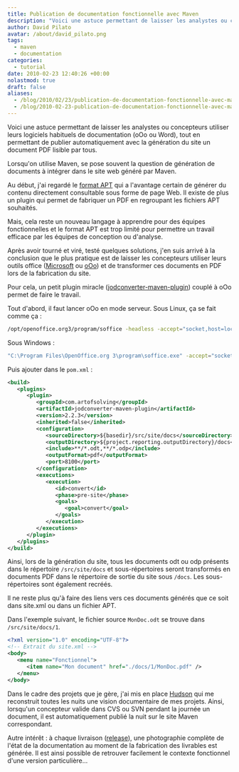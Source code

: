 ```yaml
---
title: Publication de documentation fonctionnelle avec Maven
description: "Voici une astuce permettant de laisser les analystes ou concepteurs utiliser leurs logiciels habituels de documentation (oOo ou Word), tout en permettant de publier automatiquement avec la génération du site un document PDF lisible par tous."
author: David Pilato
avatar: /about/david_pilato.png
tags:
  - maven
  - documentation
categories:
  - tutorial
date: 2010-02-23 12:40:26 +00:00
nolastmod: true
draft: false
aliases:
  - /blog/2010/02/23/publication-de-documentation-fonctionnelle-avec-maven/
  - /blog/2010-02-23-publication-de-documentation-fonctionnelle-avec-maven/
---
```


Voici une astuce permettant de laisser les analystes ou concepteurs utiliser leurs logiciels habituels de documentation (oOo ou Word), tout en permettant de publier automatiquement avec la génération du site un document PDF lisible par tous.

<!--more-->

Lorsqu'on utilise Maven, se pose souvent la question de génération de documents à intégrer dans le site web généré par Maven.

Au début, j'ai regardé le [format APT](http://maven.apache.org/doxia/references/apt-format.html) qui a l'avantage certain de générer du contenu directement consultable sous forme de page Web. Il existe de plus un plugin qui permet de fabriquer un PDF en regroupant les fichiers APT souhaités.

Mais, cela reste un nouveau langage à apprendre pour des équipes fonctionnelles et le format APT est trop limité pour permettre un travail efficace par les équipes de conception ou d'analyse.

Après avoir tourné et viré, testé quelques solutions, j'en suis arrivé à la conclusion que le plus pratique est de laisser les concepteurs utiliser leurs outils office ([Microsoft](http://www.microsoft.com/france/office/) ou [oOo](http://fr.openoffice.org/)) et de transformer ces documents en PDF lors de la fabrication du site.

Pour cela, un petit plugin miracle ([jodconverter-maven-plugin](http://artofsolving.com/opensource/jodconverter/guide)) couplé à oOo permet de faire le travail.

Tout d'abord, il faut lancer oOo en mode serveur. Sous Linux, ça se fait comme ça :

```sh
/opt/openoffice.org3/program/soffice -headless -accept="socket,host=localhost,port=8100;urp;" -nofirststartwizard
```

Sous Windows :

```sh
"C:\Program Files\OpenOffice.org 3\program\soffice.exe" -accept="socket,host=localhost,port=8100;urp;"
```

Puis ajouter dans le `pom.xml` :

```xml
<build>
   <plugins>
      <plugin>
         <groupId>com.artofsolving</groupId>
         <artifactId>jodconverter-maven-plugin</artifactId>
         <version>2.2.3</version>
         <inherited>false</inherited>
         <configuration>
            <sourceDirectory>${basedir}/src/site/docs</sourceDirectory>
            <outputDirectory>${project.reporting.outputDirectory}/docs</outputDirectory>
            <include>**/*.odt,**/*.odp</include>
            <outputFormat>pdf</outputFormat>
            <port>8100</port>
         </configuration>
         <executions>
            <execution>
               <id>convert</id>
               <phase>pre-site</phase>
               <goals>
                  <goal>convert</goal>
               </goals>
            </execution>
         </executions>
      </plugin>
   </plugins>
</build>
```

Ainsi, lors de la génération du site, tous les documents odt ou odp présents dans le répertoire `/src/site/docs` et sous-répertoires seront transformés en documents PDF dans le répertoire de sortie du site sous `/docs`. Les sous-répertoires sont également recréés.

Il ne reste plus qu'à faire des liens vers ces documents générés que ce soit dans site.xml ou dans un fichier APT.

Dans l'exemple suivant, le fichier source `MonDoc.odt` se trouve dans `/src/site/docs/1`.

```xml
<?xml version="1.0" encoding="UTF-8"?>
<!-- Extrait du site.xml -->
<body>
   <menu name="Fonctionnel">
      <item name="Mon document" href="./docs/1/MonDoc.pdf" />
   </menu>
</body>
```

Dans le cadre des projets que je gère, j'ai mis en place [Hudson](http://hudson-ci.org/) qui me reconstruit toutes les nuits une vision documentaire de mes projets. Ainsi, lorsqu'un concepteur valide dans CVS ou SVN pendant la journée un document, il est automatiquement publié la nuit sur le site Maven correspondant.

Autre intérêt : à chaque livraison ([release](http://maven.apache.org/plugins/maven-release-plugin/)), une photographie complète de l'état de la documentation au moment de la fabrication des livrables est générée. Il est ainsi possible de retrouver facilement le contexte fonctionnel d'une version particulière...

